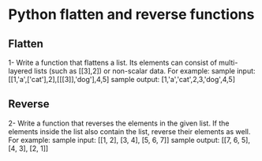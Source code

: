 # Python flatten and reverse functions

## Flatten
1- Write a function that flattens a list. Its elements can consist of multi-layered lists (such as [[3],2]) or non-scalar data. For example:
sample input: [[1,'a',['cat'],2],[[[3]],'dog'],4,5]
sample output: [1,'a','cat',2,3,'dog',4,5]

## Reverse
2- Write a function that reverses the elements in the given list. If the elements inside the list also contain the list, reverse their elements as well. For example:
sample input: [[1, 2], [3, 4], [5, 6, 7]]
sample output: [[7, 6, 5], [4, 3], [2, 1]]
